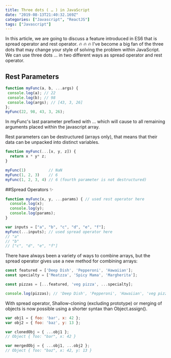 ```yaml
---
title: Three dots ( … ) in JavaScript
date: "2019-08-13T21:40:32.169Z"
categories: ["Javascript", "ReactJS"]
tags: ["Javascript"]
---
```

In this article, we are going to discuss a feature introduced in ES6 that is spread operator and rest operator. 🔥 🔥 🔥
I've become a big fan of the three dots that may change your style of solving the problem within JavaScript. We can use three dots … in two different ways as spread operator and rest operator.

## Rest Parameters 
```javascript
function myFunc(a, b, ...args) {
 console.log(a); // 22
 console.log(b); // 98
 console.log(args); // [43, 3, 26]
};
myFunc(22, 98, 43, 3, 26);
```
In myFunc's last parameter prefixed with … which will cause to all remaining arguments placed within the javascript array.

Rest parameters can be destructured (arrays only), that means that their data can be unpacked into distinct variables.

```javascript
function myFunc(...[x, y, z]) {
  return x * y* z;
}

myFunc(1)          // NaN
myFunc(1, 2, 3)    // 6
myFunc(1, 2, 3, 4) // 6 (fourth parameter is not destructured)
```
##Spread Operators ✨
```javascript
function myFunc(x, y, ...params) { // used rest operator here
  console.log(x);
  console.log(y);
  console.log(params);
}

var inputs = ["a", "b", "c", "d", "e", "f"];
myFunc(...inputs); // used spread operator here
// "a"
// "b"
// ["c", "d", "e", "f"]
```
There have always been a variety of ways to combine arrays, but the spread operator gives use a new method for combining arrays:

```javascript
const featured = ['Deep Dish', 'Pepperoni', 'Hawaiian'];
const specialty = ['Meatzza', 'Spicy Mama', 'Margherita'];

const pizzas = [...featured, 'veg pizza', ...specialty];

console.log(pizzas); // 'Deep Dish', 'Pepperoni', 'Hawaiian', 'veg pizza', 'Meatzza', 'Spicy Mama', 'Margherita'
```

With spread operator, Shallow-cloning (excluding prototype) or merging of objects is now possible using a shorter syntax than Object.assign().
```javascript
var obj1 = { foo: 'bar', x: 42 };
var obj2 = { foo: 'baz', y: 13 };

var clonedObj = { ...obj1 };
// Object { foo: "bar", x: 42 }

var mergedObj = { ...obj1, ...obj2 };
// Object { foo: "baz", x: 42, y: 13 }
```